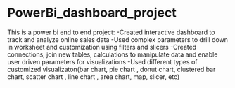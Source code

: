 # PowerBi_dashboard_project
This is a power bi end to end project:
-Created interactive dashboard  to track and analyze online sales data
-Used complex parameters to drill down in worksheet and customization using filters and slicers 
-Created connections, join new tables, calculations to manipulate data and enable user driven parameters for visualizations
-Used different types of customized visualizaton(bar chart, pie chart , donut chart, clustered bar chart,  scatter chart , line chart , area chart, map, slicer, etc)